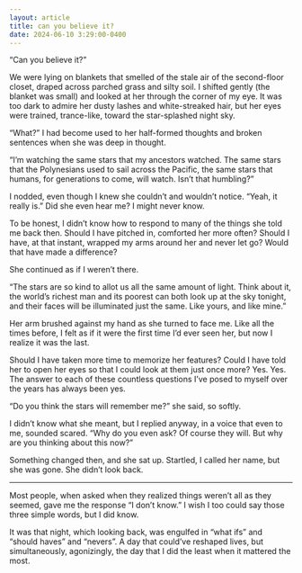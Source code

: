```yaml
---
layout: article
title: can you believe it?
date: 2024-06-10 3:29:00-0400
---
```


“Can you believe it?” 

We were lying on blankets that smelled of the stale air of the second-floor closet, draped across parched grass and silty soil. I shifted gently (the blanket was small) and looked at her through the corner of my eye. It was too dark to admire her dusty lashes and white-streaked hair, but her eyes were trained, trance-like, toward the star-splashed night sky. 

“What?” I had become used to her half-formed thoughts and broken sentences when she was deep in thought.

“I’m watching the same stars that my ancestors watched. The same stars that the Polynesians used to sail across the Pacific, the same stars that humans, for generations to come, will watch. Isn’t that humbling?”

I nodded, even though I knew she couldn’t and wouldn’t notice. “Yeah, it really is.” Did she even hear me? I might never know.

To be honest, I didn’t know how to respond to many of the things she told me back then. Should I have pitched in, comforted her more often? Should I have, at that instant, wrapped my arms around her and never let go? Would that have made a difference? 

She continued as if I weren’t there. 

“The stars are so kind to allot us all the same amount of light. Think about it, the world’s richest man and its poorest can both look up at the sky tonight, and their faces will be illuminated just the same. Like yours, and like mine.”

Her arm brushed against my hand as she turned to face me. Like all the times before, I felt as if it were the first time I’d ever seen her, but now I realize it was the last. 

Should I have taken more time to memorize her features? Could I have told her to open her eyes so that I could look at them just once more? Yes. Yes. The answer to each of these countless questions I’ve posed to myself over the years has always been yes. 

“Do you think the stars will remember me?” she said, so softly.

I didn’t know what she meant, but I replied anyway, in a voice that even to me, sounded scared. “Why do you even ask? Of course they will. But why are you thinking about this now?”

Something changed then, and she sat up. Startled, I called her name, but she was gone. She didn’t look back.

--- 

Most people, when asked when they realized things weren’t all as they seemed, gave me the response “I don’t know.” I wish I too could say those three simple words, but I did know. 

It was that night, which looking back, was engulfed in “what ifs” and “should haves” and “nevers”. A day that could’ve reshaped lives, but simultaneously, agonizingly, the day that I did the least when it mattered the most. 